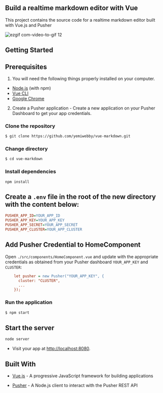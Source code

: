 ## Build a realtime markdown editor with Vue

This project contains the source code for a realtime markdown editor built with Vue.js and Pusher


![ezgif com-video-to-gif 12](https://user-images.githubusercontent.com/19610753/43530532-b76fcd54-95a5-11e8-88d8-47551de6df3f.gif)

## Getting Started

## Prerequisites
1. You will need the following things properly installed on your computer.

* [Node.js](https://nodejs.org/) (with npm)
* [Vue CLI](https://cli.vuejs.org/)
* [Google Chrome](https://google.com/chrome/)

2. Create a Pusher application - Create a new application on your Pusher Dashboard to get your app credentials.

### Clone the repository
```bash
$ git clone https://github.com/yemiwebby/vue-markdown.git
```

### Change directory
```bash
$ cd vue-markdown
```

### Install dependencies

```
npm install
```

## Create a `.env` file in the root of the new directory with the content below:

```ini
PUSHER_APP_ID=YOUR_APP_ID
PUSHER_APP_KEY=YOUR_APP_KEY
PUSHER_APP_SECRET=YOUR_APP_SECRET
PUSHER_APP_CLUSTER=YOUR_APP_CLUSTER
```

## Add Pusher Credential to HomeComponent

Open `./src/components/HomeComponent.vue` and update with the appropriate credentials as obtained from your Pusher dashboard `YOUR_APP_KEY` and `CLUSTER`:

```ini
    let pusher = new Pusher("YOUR_APP_KEY", {
      cluster: "CLUSTER",
      ...
    });
```


### Run the application
```bash
$ npm start
```

## Start the server

```bash
node server
```

* Visit your app at [http://localhost:8080](http://localhost:8080).

## Built With

* [Vue.js](https://vuejs.org/) - A progressive JavaScript framework for building applications

* [Pusher](https://pusher.com/) - A Node.js client to interact with the Pusher REST API